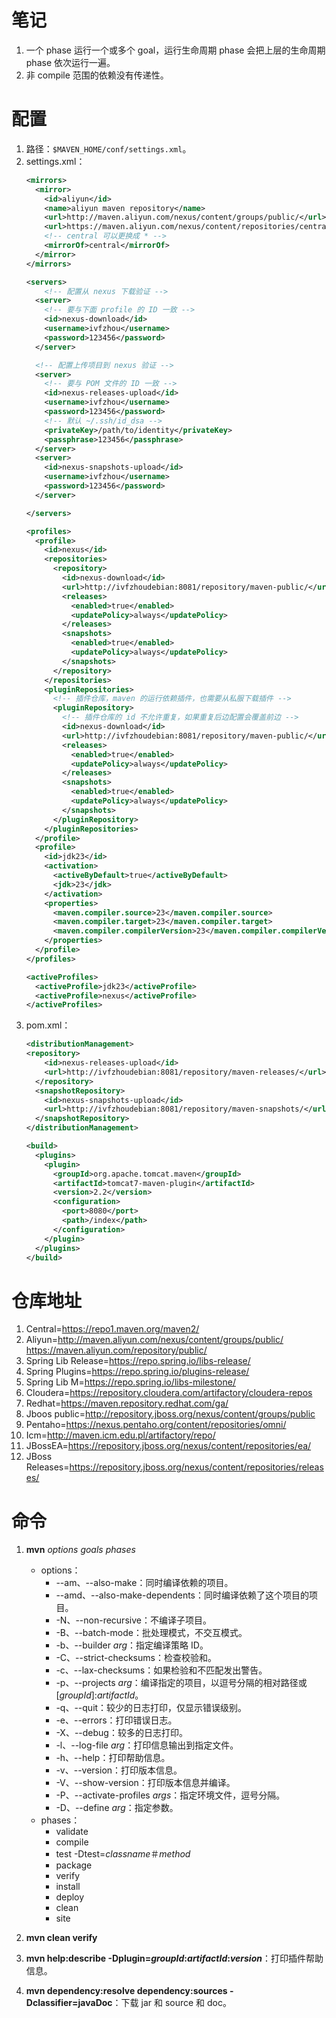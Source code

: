 #  笔记

1. 一个 phase 运行一个或多个 goal，运行生命周期 phase 会把上层的生命周期 phase 依次运行一遍。
1. 非 compile 范围的依赖没有传递性。

# 配置

1. 路径：`$MAVEN_HOME/conf/settings.xml`。
1. settings.xml：
    ```xml
    <mirrors>
      <mirror>
        <id>aliyun</id>
        <name>aliyun maven repository</name>
        <url>http://maven.aliyun.com/nexus/content/groups/public/</url>
        <url>https://maven.aliyun.com/nexus/content/repositories/central</url>
        <!-- central 可以更换成 * -->
        <mirrorOf>central</mirrorOf> 
      </mirror>
    </mirrors>
    
    <servers>
        <!-- 配置从 nexus 下载验证 -->
      <server>
        <!-- 要与下面 profile 的 ID 一致 -->
        <id>nexus-download</id>
        <username>ivfzhou</username>
        <password>123456</password>
      </server>
    
      <!-- 配置上传项目到 nexus 验证 -->
      <server>
        <!-- 要与 POM 文件的 ID 一致 -->
        <id>nexus-releases-upload</id>
        <username>ivfzhou</username>
        <password>123456</password>
        <!-- 默认 ~/.ssh/id_dsa -->
        <privateKey>/path/to/identity</privateKey>
        <passphrase>123456</passphrase>
      </server>
      <server>
        <id>nexus-snapshots-upload</id>
        <username>ivfzhou</username>
        <password>123456</password>
      </server>
    
    </servers>
    
    <profiles>
      <profile>
        <id>nexus</id>
        <repositories>
          <repository>
            <id>nexus-download</id>
            <url>http://ivfzhoudebian:8081/repository/maven-public/</url>
            <releases>
              <enabled>true</enabled>
              <updatePolicy>always</updatePolicy>
            </releases>
            <snapshots>
              <enabled>true</enabled>
              <updatePolicy>always</updatePolicy>
            </snapshots>
          </repository>
        </repositories>
        <pluginRepositories>
          <!-- 插件仓库，maven 的运行依赖插件，也需要从私服下载插件 -->
          <pluginRepository>
            <!-- 插件仓库的 id 不允许重复，如果重复后边配置会覆盖前边 -->
            <id>nexus-download</id>
            <url>http://ivfzhoudebian:8081/repository/maven-public/</url>
            <releases>
              <enabled>true</enabled>
              <updatePolicy>always</updatePolicy>
            </releases>
            <snapshots>
              <enabled>true</enabled>
              <updatePolicy>always</updatePolicy>
            </snapshots>
          </pluginRepository>
        </pluginRepositories>
      </profile>
      <profile>
        <id>jdk23</id>
        <activation>
          <activeByDefault>true</activeByDefault>
          <jdk>23</jdk>
        </activation>
        <properties>
          <maven.compiler.source>23</maven.compiler.source>
          <maven.compiler.target>23</maven.compiler.target>
          <maven.compiler.compilerVersion>23</maven.compiler.compilerVersion>
        </properties>
      </profile>
    </profiles>
    
    <activeProfiles>
      <activeProfile>jdk23</activeProfile>
      <activeProfile>nexus</activeProfile>
    </activeProfiles>
    ```
1. pom.xml：
    ```xml
    <distributionManagement>
    <repository>
        <id>nexus-releases-upload</id>
        <url>http://ivfzhoudebian:8081/repository/maven-releases/</url>
      </repository>
      <snapshotRepository>
        <id>nexus-snapshots-upload</id>
        <url>http://ivfzhoudebian:8081/repository/maven-snapshots/</url>
      </snapshotRepository>
    </distributionManagement>
    
    <build>
      <plugins>
        <plugin>
          <groupId>org.apache.tomcat.maven</groupId>
          <artifactId>tomcat7-maven-plugin</artifactId>
          <version>2.2</version>
          <configuration>
            <port>8080</port>
            <path>/index</path>
          </configuration>
        </plugin>
      </plugins>
    </build>
    ```

# 仓库地址

1. Central=https://repo1.maven.org/maven2/
1. Aliyun=http://maven.aliyun.com/nexus/content/groups/public/  
                 https://maven.aliyun.com/repository/public/
1. Spring Lib Release=https://repo.spring.io/libs-release/
1. Spring Plugins=https://repo.spring.io/plugins-release/
1. Spring Lib M=https://repo.spring.io/libs-milestone/
1. Cloudera=https://repository.cloudera.com/artifactory/cloudera-repos
1. Redhat=https://maven.repository.redhat.com/ga/
1. Jboos public=http://repository.jboss.org/nexus/content/groups/public
1. Pentaho=https://nexus.pentaho.org/content/repositories/omni/
1. Icm=http://maven.icm.edu.pl/artifactory/repo/
1. JBossEA=https://repository.jboss.org/nexus/content/repositories/ea/
1. JBoss Releases=https://repository.jboss.org/nexus/content/repositories/releases/

# 命令

1. **mvn** *options* *goals* *phases*
    - options：
        - --am、--also-make：同时编译依赖的项目。
        - --amd、--also-make-dependents：同时编译依赖了这个项目的项目。
        - -N、--non-recursive：不编译子项目。
        - -B、--batch-mode：批处理模式，不交互模式。
        - -b、--builder *arg*：指定编译策略 ID。
        - -C、--strict-checksums：检查校验和。
        - -c、--lax-checksums：如果检验和不匹配发出警告。
        - -p、--projects *arg*：编译指定的项目，以逗号分隔的相对路径或 \[*groupId*\]:*artifactId*。
        - -q、--quit：较少的日志打印，仅显示错误级别。
        - -e、--errors：打印错误日志。
        - -X、--debug：较多的日志打印。
        - -l、--log-file *arg*：打印信息输出到指定文件。
        - -h、--help：打印帮助信息。
        - -v、--version：打印版本信息。
        - -V、--show-version：打印版本信息并编译。
        - -P、--activate-profiles *args*：指定环境文件，逗号分隔。
        - -D、--define *arg*：指定参数。
    - phases：
        - validate
        - compile
        - test -Dtest=*classname*＃*method*
        - package
        - verify
        - install
        - deploy
        - clean
        - site
    
1. **mvn clean verify**

1. **mvn help:describe -Dplugin=*groupId*:*artifactId*:*version***：打印插件帮助信息。

1. **mvn dependency:resolve dependency:sources -Dclassifier=javaDoc**：下载 jar 和 source 和 doc。

    
